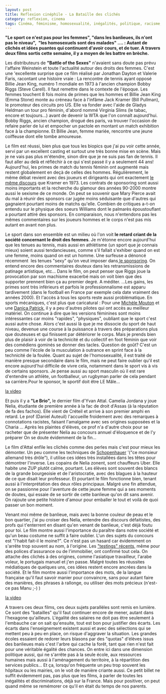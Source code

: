 ```yaml
---
layout: post
title: Reflexion cinéphile - La Bataille des clichés
category: reflexion, cinema
tags: Cinéma, féminisme, homosexualité, inégalités, politique, racisme, Réflexion, sexisme]
---
```

**"Le sport ce n'est pas pour les femmes", "dans les banlieues, ils n'ont pas le niveau",  "les homosexuels sont des malades" .... : Autant de clichés et idées puantes qui continuent d'avoir cours, et de tuer. A travers deux films sortis cette semaine, il y a moyen de les battre en brèche.**

Les distributeurs de **"Battle of the Sexes"** n'avaient sans doute pas prévu l'affaire Weinstein et toute l'actualité autour des droits des femmes. C'est une 'excellente surprise que ce film réalisé par Jonathan Dayton et Valerie Faris, racontant une histoire vraie : La rencontre de tennis ayant opposé Billie Jean King, numéro 1 mondiale en 1973 à l'ancien champion Bobby Riggs (Steve Carell). Il faut remettre dans le contexte de l'époque. Les femmes touchent 8 fois moins de primes que les hommes et Billie Jean King (Emma Stone) monte au créneau face à l'infâme Jack Kramer (Bill Pullman), le promoteur des circuits pro US. Elle va fonder avec l'aide de Gladys Heldman un tour pro féminin, d'abord nommé Virginia Slims (le tabac, encore et toujours...) avant de devenir la WTA que l'on connaît aujourd'hui. Bobby Riggs, ancien champion, drogué des paris, va trouver l'occasion de refaire parler de lui et empocher un pactole en montant un match exhibition face à la championne. Et Billie Jean, femme mariée, rencontre une jeune coiffeuse dont elle tombe amoureuse.

Le film est réussi, bien plus que tous les biopics que j'ai pu voir cette année, servi par un excellent casting et surtout une très bonne mise en scène. Mais je ne vais pas plus m'étendre, sinon dire que je ne suis pas fan de tennis. Il faut aller au delà et réfléchir à ce qui s'est passé il y a seulement 44 ans! Aujourd'hui, les primes de match du tennis féminin ont augmenté mais restent globalement en deçà de celles des hommes. Régulièrement, le même débat revient avec des joueurs et dirigeants qui ont exactement <a href="https://www.lequipe.fr/Tennis/Actualites/Ion-tiriac-est-contre-l-egalite-des-primes-hommes-femmes-en-tennis/807662">le même discours</a> que Kramer en 1973. Les contrats de sponsoring sont aussi moins importants et la recherche du glamour des années 90-2000 montre aussi le sexisme de ce monde. On peut se souvenir que Mary Pierce avait du mal à réunir des sponsors car jugée moins séduisante que d'autres qui gagnaient pourtant moins de matchs qu'elle. Combien de critiques a-t-on entendu sur le physique des soeurs Williams dont le palmarès époustouflant a pourtant attiré des sponsors. En comparaison, nous n'entendons pas les mêmes commentaires sur les joueurs hommes et le corps n'est pas mis autant en avant non plus.

Le sport dans son ensemble est un milieu où l'on voit **le retard criant de la société concernant le droit des femmes**. Je m'étonne encore aujourd'hui que les tenues au tennis, mais aussi en athlétisme (un sport que je connais mieux) soient aussi tendancieuses, comme s'il fallait s'exhiber quand on est une femme, moins quand on est un homme. Une surfeuse a dénoncé récemment  les tenues "sexy" qu'on veut imposer dans<a href="https://www1.humanite.fr/la-surfeuse-pas-assez-jolie-pour-la-pub-600907"> le sponsoring</a>. On entend encore des commentaires douteux dans les retransmissions de patinage artistique, etc... Dans le film, on peut penser que Riggs joue la provocation par son machisme exacerbé mais on voit bien que des supporter prennent bien ça au premier degré. A méditer. ...Les gains, les primes sont très inférieurs et parfois le professionnalisme est apparu tardivement (dans le football en France par exemple cela date vraiment des années 2000). Et l'accès à tous les sports reste aussi problématique. En sports mécaniques, c'est plus que caricatural : Pour une <a href="https://fr.wikipedia.org/wiki/Michèle_Mouton">Michèle Mouton</a> et une <a href="https://fr.wikipedia.org/wiki/Danica_Patrick">Danica Patrick</a>, il y a peu d'autres pilotes qui ont accès au meilleur matériel. On continue à dire que les versions féminines sont moins intéressantes car moins "rapides", "physiques", oubliant que le sport c'est aussi autre chose. Alors c'est aussi là que je me dissocie du sport de haut niveau, devenue une course à la puissance à travers des préparations plus que douteuses et qui finissent par détériorer le corps. Mais je prends bien plus de plaisir à voir de la technicité et du collectif en foot féminin que voir des comédiens gominés se donner des tacles. Question de goût? C'est un peu comme l'école de la musculation à outrance en sprint face à la technicité de la foulée. Quant au sujet de l'homosexualité, il est traité de manière presque secondaire dans le film, mais ne peut faire oublier qu'il est encore aujourd'hui difficile de vivre cela, notamment dans le sport vis à vis de certains sponsors. Je pense aussi au sport masculin où il est rare d'entendre un athlète, un footballeur, un rugbyman parler de cela pendant sa carrière.Pour le sponsor, le sportif doit être LE Mâle...

[la video](https://www.youtube.com/watch?v=kGSUTNscO6A)

Et puis il y a **"Le Brio",** le dernier film d'Yvan Attal. Camelia Jordana y joue Nelia, étudiante de première année à la fac de droit d'Assas (à la réputation de fa des fachos). Elle vient de Créteil et arrive à son premier amphi en retard. Le prof (Daniel Auteuil) l'accueille froidement avec des remarques à connotations racistes, faisant l'amalgame avec ses origines supposées et la Charia ... Après les plaintes d'élèves, ce prof n'a d'autre choix pour se racheter que de présenter Nelia au concours annuel d'éloquence et de l'y préparer On se doute évidemment de la fin...

Le film d'Attal enfile les clichés comme des perles mais c'est pour mieux les démonter. Un peu comme les techniques de <a href="https://fr.wikipedia.org/wiki/La_Dialectique_%C3%A9ristique">Schopenhauer</a> '("ce monsieur allemand très drôle"), il utilise ces idées très installées dans les têtes pour démontrer l'inverse. Les copains de Nelia zonent, sont chauffeurs Uber. Elle habite une ZUP plutôt calme, pourtant. Les élèves sont souvent des blancs de la grande bourgeoisie et de l'aristocratie, avec des blagues à la hauteur de ce que disait leur professeur. Et pourtant le film fonctionne bien, tenant aussi à l'interprétation des deux rôles principaux. Malgré une fin attendue, on se passionne pour l'aventure de cette jeune femme qui a ses moments de doutes, qui essaie de se sortir de cette banlieue qu'on dit sans avenir. On rajoute une petite histoire d'amour pour emballer le tout et voilà de quoi passer un bon moment.

Venant moi même de banlieue, mais avec la bonne couleur de peau et le bon quartier, j'ai pu croiser des Nelia, entendre des discours défaitistes, des profs qui t'enterrent en disant qu'en venant de banlieue, c'est déjà foutu pour toi. Le film montre aussi l'importance du paraître dans notre société et qu'un beau costume ne suffit à faire oublier. L'un des sujets du concours est "l'habit fait-il le moine?". Ce n'est pas un hasard car évidemment on s'arrête trop souvent au nom, à l'origine. Les <a href="https://www.lci.fr/societe/discriminations-de-l-assurance-auto-a-la-mutuelle-l-enquete-de-sos-racisme-qui-revele-l-ampleur-du-phenomene-2071275.html">"testings" récents,</a> même pour des polices d'assurance ou de l'immobilier, ont confirmé tout cela. On attache des clichés à des origines, comme l'asiatique travailleur, l'arabe voleur, le portugais manuel et j'en passe. Malgré toutes les réussites médiatiques de quelques uns, ces idées restent encore ancrées dans la société. Et le film montre aussi l'importance des mots, de la langue française qu'il faut savoir manier pour convaincre, sans pour autant faire des manières, des phrases à rallonge, ou utiliser des mots précieux (n'est-ce pas Manu ;-) )

[la video](https://www.youtube.com/watch?v=xIDdSYMtI9U)

A travers ces deux films, ces deux sujets parallèles sont remis en lumière. Ce sont des "batailles" qu'il faut continuer encore de mener, autant dans l'hexagone qu'ailleurs. L'égalité des salaires ne doit pas être seulement à l'embauche car on sait qu'ensuite, tout est bon pour justifier des écarts. Les écarts dans l'enseignement existent aussi et avec des sélections qui se mettent peu à peu en place, on risque d'aggraver la situation. Les grandes écoles essaient de redorer leurs blasons par des "quotas" d'élèves issus des banlieues mais c'est l'arbre qui cache la forêt, tant que rien n'est fait pour une véritable égalité des chances. On entre ici dans une dimension politique aussi, qui ne s'arrête pas à la seule école, aux ressources humaines mais aussi à l'aménagement du territoire, à la répartition des services publics... Et ça, lorsqu'on fréquente un peu trop souvent les hôpitaux ou les mairies, on le voit de manière criante aussi. Ce petit billet ne suffit évidemment pas, pas plus que les films, à parler de toutes les inégalités et discriminations, déjà sur la France. Mais pour positiver, on peut quand même se remémorer ce qu'il en était du temps de nos parents.
